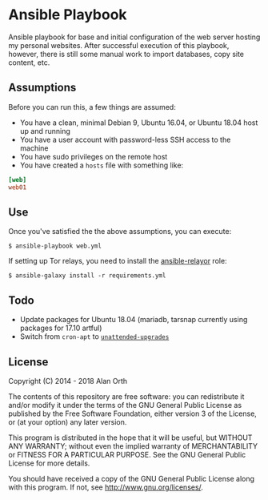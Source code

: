 # Ansible Playbook
Ansible playbook for base and initial configuration of the web server hosting my personal websites. After successful execution of this playbook, however, there is still some manual work to import databases, copy site content, etc.

## Assumptions
Before you can run this, a few things are assumed:

- You have a clean, minimal Debian 9, Ubuntu 16.04, or Ubuntu 18.04 host up and running
- You have a user account with password-less SSH access to the machine
- You have sudo privileges on the remote host
- You have created a `hosts` file with something like:

```ini
[web]
web01
```

## Use
Once you've satisfied the the above assumptions, you can execute:

    $ ansible-playbook web.yml

If setting up Tor relays, you need to install the [ansible-relayor](https://github.com/nusenu/ansible-relayor) role:

    $ ansible-galaxy install -r requirements.yml

## Todo

- Update packages for Ubuntu 18.04 (mariadb, tarsnap currently using packages for 17.10 artful)
- Switch from `cron-apt` to [`unattended-upgrades`](https://wiki.debian.org/UnattendedUpgrades)

## License
Copyright (C) 2014 - 2018 Alan Orth

The contents of this repository are free software: you can redistribute
it and/or modify it under the terms of the GNU General Public License
as published by the Free Software Foundation, either version 3 of the
License, or (at your option) any later version.

This program is distributed in the hope that it will be useful,
but WITHOUT ANY WARRANTY; without even the implied warranty of
MERCHANTABILITY or FITNESS FOR A PARTICULAR PURPOSE.  See the
GNU General Public License for more details.

You should have received a copy of the GNU General Public License
along with this program.  If not, see <http://www.gnu.org/licenses/>.
